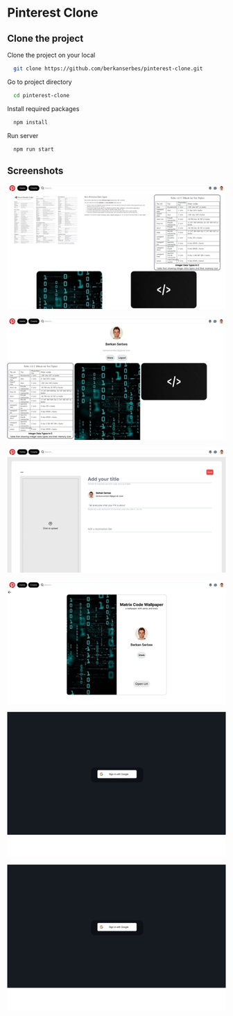 # Pinterest Clone

## Clone the project

Clone the project on your local

```bash
  git clone https://github.com/berkanserbes/pinterest-clone.git
```

Go to project directory

```bash
  cd pinterest-clone
```

Install required packages

```bash
  npm install
```

Run server

```bash
  npm run start
```

## Screenshots

![Home](https://github.com/berkanserbes/pinterest-clone/blob/main/pinterest-clone-ss/home.png?raw=true)

![User Profile](https://github.com/berkanserbes/pinterest-clone/blob/main/pinterest-clone-ss/user-profile.png?raw=true)

![Pin Builder](https://github.com/berkanserbes/pinterest-clone/blob/main/pinterest-clone-ss/pin-builder.png?raw=true)

![Pin Detail](https://github.com/berkanserbes/pinterest-clone/blob/main/pinterest-clone-ss/pin-detail.png?raw=true)

![Google Auth-1](https://github.com/berkanserbes/pinterest-clone/blob/main/pinterest-clone-ss/google-auth.png?raw=true)

![Google Auth-2](https://github.com/berkanserbes/pinterest-clone/blob/main/pinterest-clone-ss/google-auth.png?raw=true)